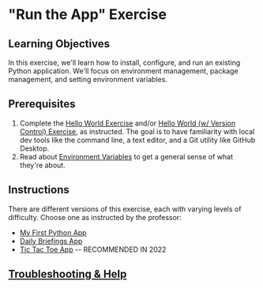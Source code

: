 
# "Run the App" Exercise

## Learning Objectives

In this exercise, we'll learn how to install, configure, and run an existing Python application. We'll focus on environment management, package management, and setting environment variables.

## Prerequisites

  1. Complete the [Hello World Exercise](./../hello-world/local.md) and/or [Hello World (w/ Version Control) Exercise](./../hello-world/version-control.md), as instructed. The goal is to have familiarity with local dev tools like the command line, a text editor, and a Git utility like GitHub Desktop.
  2. Read about [Environment Variables](./../../notes/environment-variables/README.md) to get a general sense of what they're about.


## Instructions

There are different versions of this exercise, each with varying levels of difficulty. Choose one as instructed by the professor:

  + [My First Python App](my-first-python-app.md) 
  + [Daily Briefings App](daily-briefings.md)
  + [Tic Tac Toe App](tic-tac-toe.md) -- RECOMMENDED IN 2022

## [Troubleshooting & Help](troubleshooting.md)
